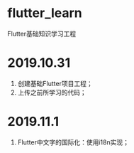 # flutter_learn
Flutter基础知识学习工程

# 2019.10.31
1. 创建基础Flutter项目工程；
2. 上传之前所学习的代码；

# 2019.11.1
1. Flutter中文字的国际化：使用i18n实现；
